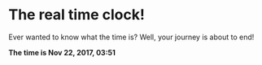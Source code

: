 # The real time clock!

Ever wanted to know what the time is? Well, your journey is about to end!

**The time is Nov 22, 2017, 03:51**